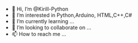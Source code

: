 - 👋 Hi, I’m @Kirill-Python
- 👀 I’m interested in  Python,Arduino, HTML,C++,C#
- 🌱 I’m currently learning ...
- 💞️ I’m looking to collaborate on ...
- 📫 How to reach me ...

<!---
Kirill-Python/Kirill-Python is a ✨ special ✨ repository because its `README.md` (this file) appears on your GitHub profile.
You can click the Preview link to take a look at your changes.
--->
